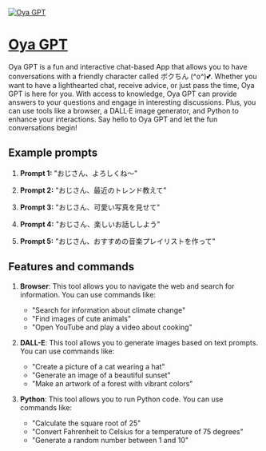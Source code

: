 [![Oya GPT](https://files.oaiusercontent.com/file-MPX9e5dNHNamZg7VVFqQL3kQ?se=2123-10-18T02%3A54%3A09Z&sp=r&sv=2021-08-06&sr=b&rscc=max-age%3D31536000%2C%20immutable&rscd=attachment%3B%20filename%3Da229fd2c-542b-4f30-b43e-6ab81387b1dd.png&sig=pYV59McbSVTGIUoACue%2BoMEVYaChGydNhvSXSqrozPs%3D)](https://chat.openai.com/g/g-08VXc5eQ5-oya-gpt)

# [Oya GPT](https://chat.openai.com/g/g-08VXc5eQ5-oya-gpt)

Oya GPT is a fun and interactive chat-based App that allows you to have conversations with a friendly character called ボクちん (^o^)💕. Whether you want to have a lighthearted chat, receive advice, or just pass the time, Oya GPT is here for you. With access to knowledge, Oya GPT can provide answers to your questions and engage in interesting discussions. Plus, you can use tools like a browser, a DALL·E image generator, and Python to enhance your interactions. Say hello to Oya GPT and let the fun conversations begin!

## Example prompts

1. **Prompt 1:** "おじさん、よろしくね〜"

2. **Prompt 2:** "おじさん、最近のトレンド教えて"

3. **Prompt 3:** "おじさん、可愛い写真を見せて"

4. **Prompt 4:** "おじさん、楽しいお話ししよう"

5. **Prompt 5:** "おじさん、おすすめの音楽プレイリストを作って"

## Features and commands

1. **Browser**: This tool allows you to navigate the web and search for information. You can use commands like:
   - "Search for information about climate change"
   - "Find images of cute animals"
   - "Open YouTube and play a video about cooking"

2. **DALL-E**: This tool allows you to generate images based on text prompts. You can use commands like:
   - "Create a picture of a cat wearing a hat"
   - "Generate an image of a beautiful sunset"
   - "Make an artwork of a forest with vibrant colors"

3. **Python**: This tool allows you to run Python code. You can use commands like:
   - "Calculate the square root of 25"
   - "Convert Fahrenheit to Celsius for a temperature of 75 degrees"
   - "Generate a random number between 1 and 10"